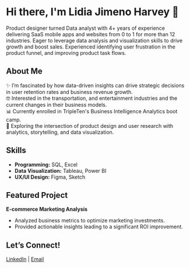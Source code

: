 # Hi there, I'm Lidia Jimeno Harvey 👋

[comment]: <> (I'm a junior data analyst transitioning from a career in UI/UX design. I’m passionate about understanding user behavior and leveraging data for business growth.)
Product designer turned Data analyst with 4+ years of experience delivering SaaS mobile apps and websites from 0 to 1 for more than 12 industries. Eager to leverage data analysis and visualization skills to drive growth and boost sales. Experienced identifying user frustration in the product funnel, and improving product task flows.

## About Me
✨ I’m fascinated by how data-driven insights can drive strategic decisions in user retention rates and business revenue growth.   
🤓 Interested in the transportation, and entertainment industries and the current changes in their business models.   
📊 Currently enrolled in TripleTen's Business Intelligence Analytics boot camp.   
🚀 Exploring the intersection of product design and user research with analytics, storytelling, and data visualization.

## Skills
- **Programming:** SQL, Excel
- **Data Visualization:** Tableau, Power BI
- **UX/UI Design:** Figma, Sketch

## Featured Project
**E-commerce Marketing Analysis**
- Analyzed business metrics to optimize marketing investments.
- Provided actionable insights leading to a significant ROI improvement.

## Let’s Connect!
[LinkedIn](https://www.linkedin.com/in/lidiajimeno/) | [Email](mailto:lidia.rj10@gmail.com)
